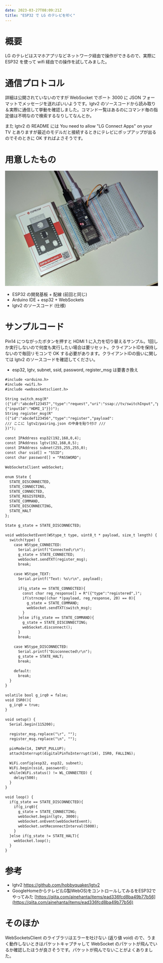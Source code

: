 ```yaml
---
date: 2023-03-27T08:09:21Z
title: "ESP32 で LG のテレビを叩く"
---
```


# 概要

LG のテレビはスマホアプリなどネットワーク経由で操作ができるので、実際に ESP32 を使って wifi 経由での操作を試してみました。

# 通信プロトコル

詳細は公開されていないのですが WebSocket でポート 3000 に JSON フォーマットでメッセージを送ればいいようです。lgtv2 のソースコードから読み取り＆実際に通信して挙動を確認しました。コマンド一覧はあるのにコマンド毎の指定値は不明なので検索するなりしてなんとか。

また lgtv2 の README には You need to allow "LG Connect Apps" on your TV とありますが最近のモデルだと接続するときにテレビにポップアップが出るのでそのときに OK すればよさそうです。

# 用意したもの

![](../../media/712482392300027904_0.jpg)

* ESP32 の開発基板 + 配線 (前回と同じ)
* Arduino IDE + esp32 + WebSockets
* lgtv2 のソースコード (仕様)

# サンプルコード

Pin14 につながったボタンを押すと HDMI 1 に入力を切り替えるサンプル。1回しか実行しないので何度も実行したい場合は要リセット。クライアントIDを保持しないので毎回リモコンで OK する必要があります。クライアントIDの扱いに関しては lgtv2 のソースコードを確認してください。

* esp32, lgtv, subnet, ssid, password, register_msg は要書き換え

```
#include <arduino.h>
#include <wifi.h>
#include <websocketsclient.h>

String switch_msg(R"({"id":"abcdef123457","type":"request","uri":"ssap://tv/switchInput","payload":{"inputId":"HDMI_1"}})");
String register_msg(R"({"id":"abcdef123456","type":"register","payload":
/// ここに lgtv2/pairing.json の中身を貼り付け ///
})");

const IPAddress esp32(192,168,0,4);
const IPAddress lgtv(192,168,0,5);
const IPAddress subnet(255,255,255,0);
const char ssid[] = "SSID";
const char password[] = "PASSWORD";

WebSocketsClient webSocket;

enum State {
  STATE_DISCONNECTED,
  STATE_CONNECTING,
  STATE_CONNECTED,
  STATE_REGISTERED,
  STATE_COMMAND,
  STATE_DISCONNECTING,
  STATE_HALT
};

State g_state = STATE_DISCONNECTED;

void webSocketEvent(WStype_t type, uint8_t * payload, size_t length) {
  switch(type) {
    case WStype_CONNECTED:
      Serial.printf("Connected\r\n");
      g_state = STATE_CONNECTED;
      webSocket.sendTXT(register_msg);
      break;

    case WStype_TEXT:
      Serial.printf("Text: %s\r\n", payload);

      if(g_state == STATE_CONNECTED){
        const char reg_response[] = R"({"type":"registered",)";
        if(strncmp((char *)payload, reg_response, 20) == 0){
          g_state = STATE_COMMAND;
          webSocket.sendTXT(switch_msg);
        }
      }else if(g_state == STATE_COMMAND){
        g_state = STATE_DISCONNECTING;
        webSocket.disconnect();
      }
      break;

    case WStype_DISCONNECTED:
      Serial.printf("Disconnected\r\n");
      g_state = STATE_HALT;
      break;

    default:
      break;
  }
}

volatile bool g_irq0 = false;
void ISR0(){
  g_irq0 = true;
}

void setup() {
  Serial.begin(115200);

  register_msg.replace("\r", "");
  register_msg.replace("\n", "");

  pinMode(14, INPUT_PULLUP);
  attachInterrupt(digitalPinToInterrupt(14), ISR0, FALLING);

  WiFi.config(esp32, esp32, subnet);
  WiFi.begin(ssid, password);
  while(WiFi.status() != WL_CONNECTED) {
    delay(500);
  }
}

void loop() {
  if(g_state == STATE_DISCONNECTED){
    if(g_irq0){
      g_state = STATE_CONNECTING;
      webSocket.begin(lgtv, 3000);
      webSocket.onEvent(webSocketEvent);
      webSocket.setReconnectInterval(5000);
    }
  }else if(g_state != STATE_HALT){
    webSocket.loop();
  }
}

```

# 参考

* lgtv2 <https://github.com/hobbyquaker/lgtv2>
* GoogleHomeからテレビ(LG製WebOS)をコントロールしてみるをESP32でやってみた [https://qiita.com/ainehanta/items/ead336fcd8ba49b77b56](https://qiita.com/ainehanta/items/ead336fcd8ba49b77b56)

# そのほか

WebSocketsClient のライブラリはエラーを吐けない (返り値 void) ので、うまく動作しないときはパケットキャプチャして WebSocket のパケットが飛んでいるか確認したほうが良さそうです。パケットが飛んでないことがよくありました。